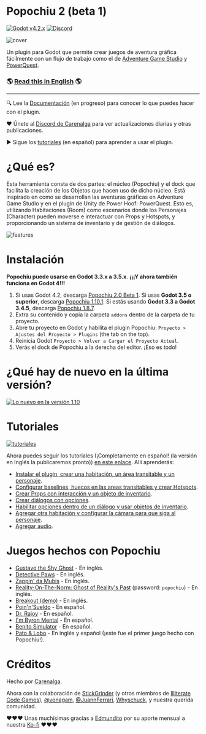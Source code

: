 # Popochiu 2 (beta 1)

[![Godot v4.2.x](https://img.shields.io/badge/Godot-4.2.x-blue)](https://godotengine.org/download/archive/4.0.4-stable/) [![Discord](https://img.shields.io/discord/1128222869898416182?label=Discord&logo=discord&logoColor=ffffff&labelColor=5865F2&color=5865F2)](https://discord.gg/Frv8C9Ters)

![cover](https://github.com/mapedorr/popochiu/wiki/images/popochiu_2_hero-es.png "Popochiu")

Un plugin para Godot que permite crear juegos de aventura gráfica fácilmente con un flujo de trabajo como el de [Adventure Game Studio](https://www.adventuregamestudio.co.uk/) y [PowerQuest](https://powerhoof.itch.io/powerquest).

### 🌎 [Read this in English](./README.md) 🌎

---

🔍 Lee la [Documentación](https://github.com/mapedorr/popochiu/wiki) (en progreso) para conocer lo que puedes hacer con el plugin.

❤️ Únete al [Discord de Carenalga](https://discord.gg/Frv8C9Ters) para ver actualizaciones diarias y otras publicaciones.

▶️ Sigue los [tutoriales](https://www.youtube.com/playlist?list=PLH0IOYEunrBDz6h4G3vujEmQUZs8vLjz8) (en español) para aprender a usar el plugin.



# ¿Qué es?

Esta herramienta consta de dos partes: el núcleo (Popochiu) y el dock que facilita la creación de los Objetos que hacen uso de dicho núcleo. Está inspirado en como se desarrollan las aventuras gráficas en Adventure Game Studio y en el plugin de Unity de Power Hoof: PowerQuest. Esto es, utilizando Habitaciones (Room) como escenarios donde los Personajes (Character) pueden moverse e interactuar con Props y Hotspots, y proporcionando un sistema de inventario y de gestión de diálogos.

![features](https://github.com/mapedorr/popochiu/wiki/images/popochiu_list_of_features-es.png "Features")



# Instalación

**Popochiu puede usarse en Godot 3.3.x a 3.5.x**. **¡¡¡Y ahora también funciona en Godot 4!!!**

1. Si usas Godot 4.2, descarga [Popochiu 2.0 Beta 1](https://github.com/mapedorr/popochiu/releases/download/v2.0.0-beta1/popochiu_v2.0.0-beta1.zip). Si usas **Godot 3.5 o superior**, descarga [Popochiu 1.10.1](https://github.com/mapedorr/popochiu/releases/download/v1.10.1/popochiu-v1.10.1.zip). Si estás usando **Godot 3.3 a Godot 3.4.5**, descarga [Popochiu 1.8.7](https://github.com/mapedorr/popochiu/releases/download/v1.8.7/popochiu-v1.8.7.zip).
2. Extra su contenido y copia la carpeta `addons` dentro de la carpeta de tu proyecto.
3. Abre tu proyecto en Godot y habilita el plugin Popochiu: `Proyecto > Ajustes del Proyecto > Plugins` (the tab on the top).
4. Reinicia Godot `Proyecto > Volver a Cargar el Proyecto Actual`.
5. Verás el dock de Popochiu a la derecha del editor. ¡Eso es todo!



# ¿Qué hay de nuevo en la última versión?

[![Lo nuevo en la versión 1.10](https://github.com/mapedorr/popochiu/wiki/images/popochiu-v1.10_button-es.png)](https://youtu.be/0UBy9AoAk80 "Lo nuevo en la versión v1.10.1")



# Tutoriales

[![tutoriales](https://github.com/mapedorr/popochiu/wiki/images/popochiu_tutorials_button-es.png "Ir a los tutoriales")](https://www.youtube.com/playlist?list=PLH0IOYEunrBDz6h4G3vujEmQUZs8vLjz8)

Ahora puedes seguir los tutoriales (¡Completamente en español! (la versión en Inglés la publicaremos pronto)) [en este enlace](https://www.youtube.com/playlist?list=PLH0IOYEunrBDz6h4G3vujEmQUZs8vLjz8). Allí aprenderás:

- [Instalar el plugin, crear una habitación, un área transitable y un personaje](https://youtu.be/-N62S1DHbcs).
- [Configurar baselines, huecos en las areas transitables y crear Hotspots](https://youtu.be/5RbqbG3_0ak).
- [Crear Props con interacción y un objeto de inventario](https://youtu.be/_an0YF3Bd50).
- [Crear diálogos con opciones](https://youtu.be/Aql4wh2itF4).
- [Habilitar opciones dentro de un diálogo y usar objetos de inventario](https://youtu.be/Ad_YBG-_wYE).
- [Agregar otra habitación y configurar la cámara para que siga al personaje](https://youtu.be/YFEZaSty3aw).
- [Agregar audio](https://youtu.be/VF7V6BJmQVQ).



# Juegos hechos con Popochiu

- [Gustavo the Shy Ghost](https://lexibobble.itch.io/gustavo-the-shy-ghost-project) - En inglés.
- [Detective Paws](https://benjatk.itch.io/detective-paws) - En inglés.
- [Zappin' da Mubis](https://carenalga.itch.io/zappin-da-mubis) - En inglés.
- [Reality-On-The-Norm: Ghost of Reality's Past](https://edmundito.itch.io/ron-ghost) (password: `popochiu`) - En inglés.
- [Breakout (demo)](https://rockyrococo.itch.io/breakout-demo) - En inglés.
- [Poin'n'Sueldo](https://matata-exe.itch.io/pointnsueldo) - En español.
- [Dr. Rajoy](https://guldann.itch.io/dr-rajoy) - En español.
- [I'm Byron Mental](https://leocantus23.itch.io/im-byron-mental-colombia) - En español.
- [Benito Simulator](https://panconqueso94.itch.io/benito-simulator) - En español.
- [Pato & Lobo](https://perroviejo.itch.io/patolobo) - En inglés y español (¡este fue el primer juego hecho con Popochiu!).



# Créditos

Hecho por [Carenalga](https://mapedorr.itch.io).

Ahora con la colaboración de [StickGrinder](https://twitter.com/StickGrinder) (y otros miembros de [Illiterate Code Games](https://illiteratecodegames.itch.io)), [@vonagam](https://github.com/vonagam), [@JuannFerrari](https://github.com/JuannFerrari), [Whyschuck](https://github.com/Whyshchuck), y nuestra querida comunidad.

:heart::heart::heart: Unas muchísimas gracias a [Edmundito](https://github.com/edmundito) por su aporte mensual a nuestra [Ko-fi](https://ko-fi.com/carenalga) :heart::heart::heart:
